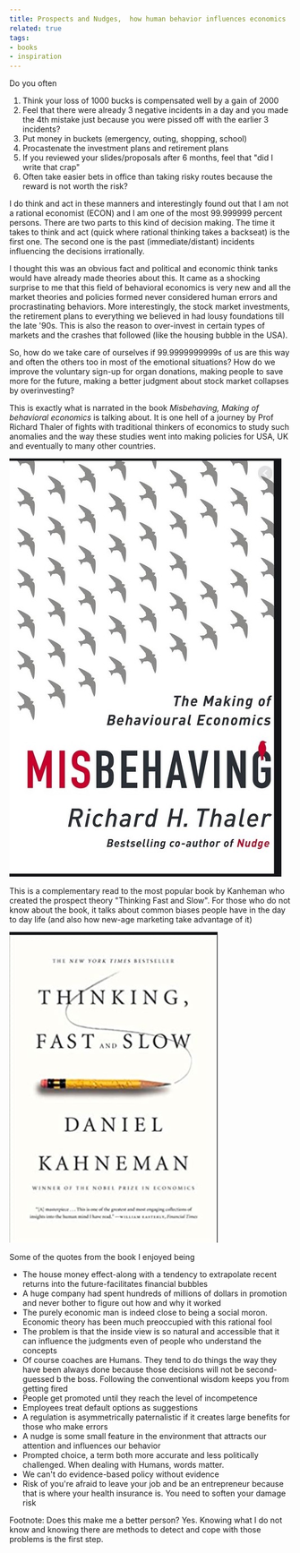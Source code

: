 ```yaml
---
title: Prospects and Nudges,  how human behavior influences economics
related: true
tags:
- books
- inspiration
---
```


Do you often 

1. Think your loss of 1000 bucks is compensated well by a gain of 2000
2. Feel that there were already 3 negative incidents in a day and you made the 4th mistake just because you were pissed off with the earlier 3 incidents?
3. Put money in buckets (emergency, outing, shopping, school) 
4. Procastenate the investment plans and retirement plans
5. If you reviewed your slides/proposals after 6 months, feel that "did I write that crap" 
6. Often take easier bets in office than taking risky routes because the reward is not worth the risk?

I do think and act in these manners and interestingly found out that I am not a rational economist (ECON) and I am one of the most 99.999999 percent persons.  There are two parts to this kind of decision making. The time it takes to think and act (quick where rational thinking takes a backseat)  is the first one. The second one is the past (immediate/distant) incidents influencing the decisions irrationally. 

I thought this was an obvious fact and political and economic think tanks would have already made theories about this. It came as a shocking surprise to me that this field of behavioral economics is very new and all the market theories and policies formed never considered human errors and procrastinating behaviors. More interestingly, the stock market investments, the retirement plans to everything we believed in had lousy foundations till the late '90s.  This is also the reason to over-invest in certain types of markets and the crashes that followed (like the housing bubble in the USA). 

So, how do we take care of ourselves if 99.9999999999s of us are this way and often the others too in most of the emotional situations? How do we improve the voluntary sign-up for organ donations, making people to save more for the future, making a better judgment about stock market collapses by overinvesting?  

This is exactly what is narrated in the book *Misbehaving, Making of behavioral economics* is talking about. It is one hell of a journey by Prof Richard Thaler of fights with traditional thinkers of economics to study such anomalies and the way these studies went into making policies for USA, UK and eventually to many other countries. 

![Misbehaving: Making of behavioral economics](/assets/images/misbehaving_book.jpg) 

This is a complementary read to the most popular book by Kanheman who created the prospect theory "Thinking Fast and Slow". For those who do not know about the book, it talks about common biases people have in the day to day life (and also how new-age marketing take advantage of it) 

![Thinking fast and slow](/assets/images/thinking_fast_slow_book.jpg)

Some of the quotes from the book I enjoyed being 
* The house money effect-along with a tendency to extrapolate recent returns into the future-facilitates financial bubbles
* A huge company had spent hundreds of millions of dollars in promotion and never bother to figure out how and why it worked 
* The purely economic man is indeed close to being a social moron. Economic theory has been much preoccupied with this rational fool
* The problem is that the inside view is so natural and accessible that it can influence the judgments even of people who understand the concepts 
* Of course coaches are Humans. They tend to do things the way they have been always done because those decisions will not be second-guessed b the boss. Following the conventional wisdom keeps you from getting fired
* People get promoted until they reach the level of incompetence 
* Employees treat default options as suggestions
* A regulation is asymmetrically paternalistic if it creates large benefits for those who make errors 
* A nudge is some small feature in the environment that attracts our attention and influences our behavior 
* Prompted choice, a term both more accurate and less politically challenged. When dealing with Humans, words matter. 
* We can't do evidence-based policy without evidence 
* Risk of you're afraid to leave your job and be an entrepreneur because that is where your health insurance is. You need to soften your damage risk 

Footnote: Does this make me a better person? Yes. Knowing what I do not know and knowing there are methods to detect and cope with those problems is the first step.
